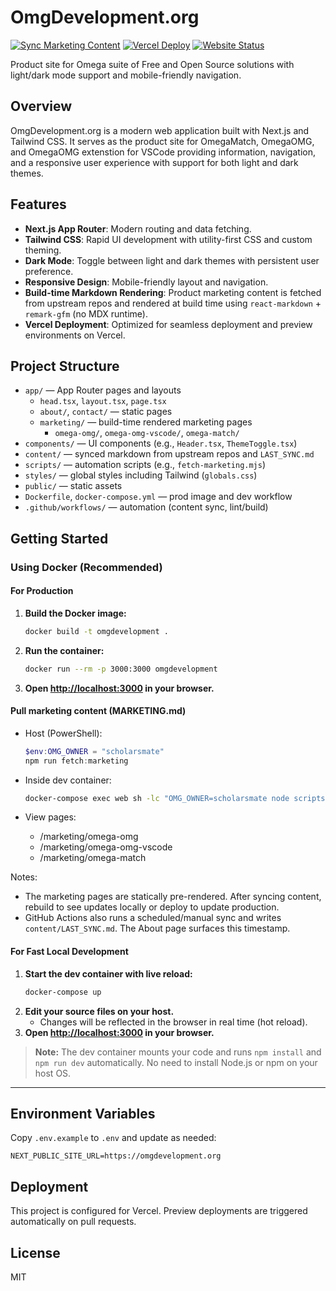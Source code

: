 # OmgDevelopment.org

[![Sync Marketing Content](https://github.com/scholarsmate/omgdevelopment.org/actions/workflows/sync-marketing.yml/badge.svg)](https://github.com/scholarsmate/omgdevelopment.org/actions/workflows/sync-marketing.yml)
[![Vercel Deploy](https://img.shields.io/github/deployments/scholarsmate/omgdevelopment.org/Production?label=vercel&logo=vercel&logoColor=white)](https://github.com/scholarsmate/omgdevelopment.org/deployments)
[![Website Status](https://img.shields.io/website?url=https%3A%2F%2Fomgdevelopment.org&label=omgdevelopment.org&logo=vercel&logoColor=white)](https://omgdevelopment.org)

Product site for Omega suite of Free and Open Source solutions with light/dark mode support and mobile-friendly navigation.

## Overview
OmgDevelopment.org is a modern web application built with Next.js and Tailwind CSS. It serves as the product site for OmegaMatch, OmegaOMG, and OmegaOMG extenstion for VSCode providing information, navigation, and a responsive user experience with support for both light and dark themes.

## Features
- **Next.js App Router**: Modern routing and data fetching.
- **Tailwind CSS**: Rapid UI development with utility-first CSS and custom theming.
- **Dark Mode**: Toggle between light and dark themes with persistent user preference.
- **Responsive Design**: Mobile-friendly layout and navigation.
- **Build-time Markdown Rendering**: Product marketing content is fetched from upstream repos and rendered at build time using `react-markdown` + `remark-gfm` (no MDX runtime).
- **Vercel Deployment**: Optimized for seamless deployment and preview environments on Vercel.

## Project Structure
- `app/` — App Router pages and layouts
   - `head.tsx`, `layout.tsx`, `page.tsx`
   - `about/`, `contact/` — static pages
   - `marketing/` — build-time rendered marketing pages
      - `omega-omg/`, `omega-omg-vscode/`, `omega-match/`
- `components/` — UI components (e.g., `Header.tsx`, `ThemeToggle.tsx`)
- `content/` — synced markdown from upstream repos and `LAST_SYNC.md`
- `scripts/` — automation scripts (e.g., `fetch-marketing.mjs`)
- `styles/` — global styles including Tailwind (`globals.css`)
- `public/` — static assets
- `Dockerfile`, `docker-compose.yml` — prod image and dev workflow
- `.github/workflows/` — automation (content sync, lint/build)

## Getting Started

### Using Docker (Recommended)

#### For Production
1. **Build the Docker image:**
   ```sh
   docker build -t omgdevelopment .
   ```
2. **Run the container:**
   ```sh
   docker run --rm -p 3000:3000 omgdevelopment
   ```
3. **Open [http://localhost:3000](http://localhost:3000) in your browser.**

#### Pull marketing content (MARKETING.md)
- Host (PowerShell):
   ```powershell
   $env:OMG_OWNER = "scholarsmate"
   npm run fetch:marketing
   ```
- Inside dev container:
   ```sh
   docker-compose exec web sh -lc "OMG_OWNER=scholarsmate node scripts/fetch-marketing.mjs"
   ```

- View pages:
   - /marketing/omega-omg
   - /marketing/omega-omg-vscode
   - /marketing/omega-match

Notes:
- The marketing pages are statically pre-rendered. After syncing content, rebuild to see updates locally or deploy to update production.
- GitHub Actions also runs a scheduled/manual sync and writes `content/LAST_SYNC.md`. The About page surfaces this timestamp.

#### For Fast Local Development
1. **Start the dev container with live reload:**
   ```sh
   docker-compose up
   ```
2. **Edit your source files on your host.**
   - Changes will be reflected in the browser in real time (hot reload).
3. **Open [http://localhost:3000](http://localhost:3000) in your browser.**

> **Note:** The dev container mounts your code and runs `npm install` and `npm run dev` automatically. No need to install Node.js or npm on your host OS.

---


## Environment Variables
Copy `.env.example` to `.env` and update as needed:
```
NEXT_PUBLIC_SITE_URL=https://omgdevelopment.org
```

## Deployment
This project is configured for Vercel. Preview deployments are triggered automatically on pull requests.

## License
MIT
